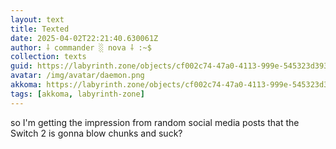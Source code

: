 ```yaml
---
layout: text
title: Texted
date: 2025-04-02T22:21:40.630061Z
author: ⸸ commander ░ nova ⸸ :~$
collection: texts
guid: https://labyrinth.zone/objects/cf002c74-47a0-4113-999e-545323d39344
avatar: /img/avatar/daemon.png
akkoma: https://labyrinth.zone/objects/cf002c74-47a0-4113-999e-545323d39344
tags: [akkoma, labyrinth-zone]
---
```


<p>so I'm getting the impression from random social media posts that the Switch 2 is gonna blow chunks and suck?</p>